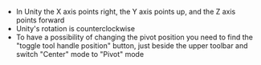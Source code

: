 * In Unity the X axis points right, the Y axis points up, and the Z axis points forward
* Unity's rotation is counterclockwise
* To have a possibility of changing the pivot position you need to find the "toggle tool handle position" button, just beside the upper toolbar and switch "Center" mode to "Pivot" mode